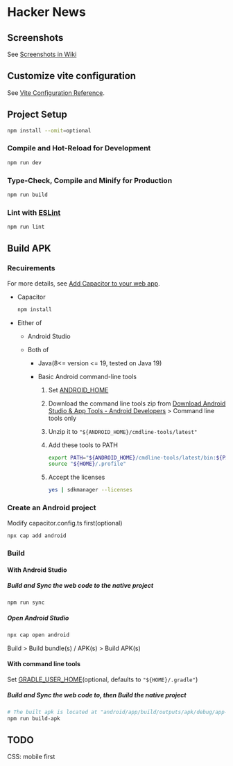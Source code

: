 # Hacker News

## Screenshots

See [Screenshots in Wiki](https://github.com/letwebdev/hackernews/wiki/Screenshots)

## Customize vite configuration

See [Vite Configuration Reference](https://vitejs.dev/config/).

## Project Setup

```sh
npm install --omit=optional
```

### Compile and Hot-Reload for Development

```sh
npm run dev
```

### Type-Check, Compile and Minify for Production

```sh
npm run build
```

### Lint with [ESLint](https://eslint.org/)

```sh
npm run lint
```

## Build APK

### Recuirements

For more details, see [Add Capacitor to your web app](https://capacitorjs.com/docs/getting-started#add-capacitor-to-your-web-app).

- Capacitor

  ```sh
  npm install
  ```

- Either of

  - Android Studio
  - Both of

    - Java(8<= version <= 19, tested on Java 19)
    - Basic Android command-line tools

      1. Set [ANDROID_HOME](https://developer.android.com/tools/variables#android_home)
      2. Download the command line tools zip from [Download Android Studio & App Tools - Android Developers](https://developer.android.com/studio) > Command line tools only
      3. Unzip it to `"${ANDROID_HOME}/cmdline-tools/latest"`
      4. Add these tools to PATH

         ```sh
         export PATH="${ANDROID_HOME}/cmdline-tools/latest/bin:${PATH}" >> "${HOME}/.profile"
         source "${HOME}/.profile"
         ```

      5. Accept the licenses

         ```sh
         yes | sdkmanager --licenses
         ```

### Create an Android project

Modify capacitor.config.ts first(optional)

```sh
npx cap add android
```

### Build

#### With Android Studio

##### Build and Sync the web code to the native project

```sh
npm run sync
```

##### Open Android Studio

```sh
npx cap open android
```

Build > Build bundle(s) / APK(s) > Build APK(s)

#### With command line tools

Set [GRADLE_USER_HOME](https://docs.gradle.org/current/userguide/directory_layout.html#dir:gradle_user_home)(optional, defaults to `"${HOME}/.gradle"`)

##### Build and Sync the web code to, then Build the native project

```sh
# The built apk is located at "android/app/build/outputs/apk/debug/app-debug.apk"
npm run build-apk
```

## TODO

CSS: mobile first
